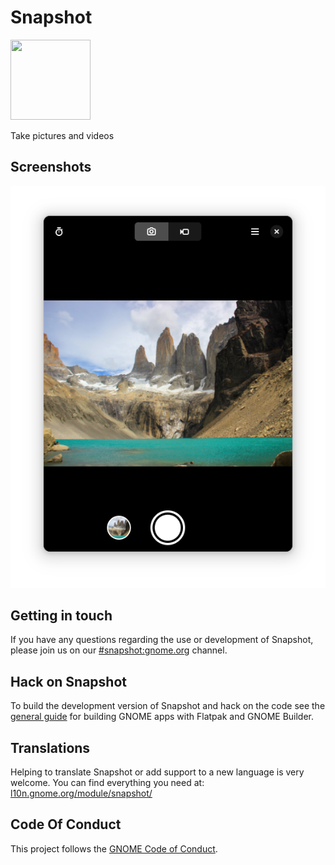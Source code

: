 <!-- <a href="https://flathub.org/apps/details/org.gnome.Snapshot"> -->
<!-- <img src="https://flathub.org/assets/badges/flathub-badge-i-en.png" width="190px" /> -->
<!-- </a> -->

# Snapshot

<img src="https://gitlab.gnome.org/GNOME/Incubator/snapshot/raw/main/data/icons/org.gnome.Snapshot.svg" width="128px" height="128px" />
<p>Take pictures and videos</p>

## Screenshots

![screenshot](data/screenshots/screenshot1.png)

## Getting in touch

If you have any questions regarding the use or development of Snapshot, please join us on our [#snapshot:gnome.org](https://matrix.to/#/#snapshot:gnome.org) channel.

## Hack on Snapshot

To build the development version of Snapshot and hack on the code
see the [general guide](https://wiki.gnome.org/Newcomers/BuildProject)
for building GNOME apps with Flatpak and GNOME Builder.

## Translations

Helping to translate Snapshot or add support to a new language is very welcome.
You can find everything you need at: [l10n.gnome.org/module/snapshot/](https://l10n.gnome.org/module/snapshot/)

## Code Of Conduct

This project follows the [GNOME Code of Conduct](https://wiki.gnome.org/Foundation/CodeOfConduct).
